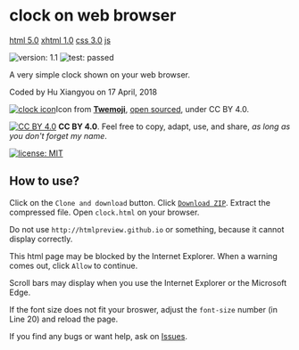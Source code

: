 # clock on web browser

[html 5.0](https://img.shields.io/badge/html-5.0-blue.svg?style=flat)
[xhtml 1.0](https://img.shields.io/badge/xhtml-1.0-blue.svg?style=flat)
[css 3.0](https://img.shields.io/badge/css-3.0-blue.svg?style=flat)
[js](https://img.shields.io/badge/js--blue.svg?style=flat)

![version: 1.1](https://img.shields.io/badge/version-1.1-lightgrey.svg)
![test: passed](https://img.shields.io/badge/tests-passed-brightgreen.svg)

A very simple clock shown on your web browser.

Coded by Hu Xiangyou on 17 April, 2018

[![clock icon](https://twemoji.maxcdn.com/16x16/1f552.png)](#)Icon from [**Twemoji**](https://twemoji.maxcdn.com), [open sourced](https://blog.twitter.com/developer/en_us/a/2014/open-sourcing-twitter-emoji-for-everyone.html), under CC BY 4.0.

[![CC BY 4.0](https://i.creativecommons.org/l/by/4.0/88x31.png)](https://creativecommons.org/licenses/by/4.0/)
**CC BY 4.0**. Feel free to copy, adapt, use, and share, *as long as you don't forget my name*.

[![license: MIT](https://img.shields.io/badge/license-MIT-blue.svg)](https://opensource.org/licenses/mit-license.php)

## How to use?

Click on the `Clone and download` button. Click [`Download ZIP`](https://github.com/huxiangyou/clock-on-web-browser/archive/master.zip). Extract the compressed file. Open `clock.html` on your browser.

Do not use `http://htmlpreview.github.io` or something, because it cannot display correctly.

This html page may be blocked by the Internet Explorer. When a warning comes out, click `Allow` to continue.

Scroll bars may display when you use the Internet Explorer or the Microsoft Edge.

If the font size does not fit your broswer, adjust the `font-size` number (in Line 20) and reload the page.

If you find any bugs or want help, ask on [Issues](https://github.com/huxiangyou/clock-on-web-browser/issues).